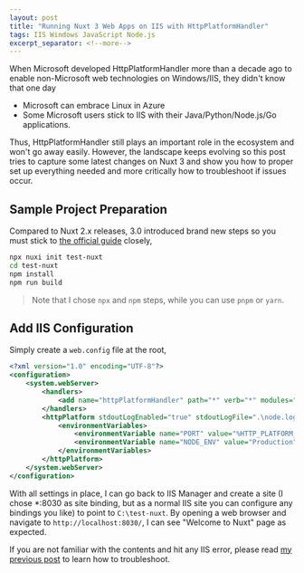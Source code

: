 ```yaml
---
layout: post
title: "Running Nuxt 3 Web Apps on IIS with HttpPlatformHandler"
tags: IIS Windows JavaScript Node.js
excerpt_separator: <!--more-->
---
```


When Microsoft developed HttpPlatformHandler more than a decade ago to enable non-Microsoft web technologies on Windows/IIS, they didn't know that one day

* Microsoft can embrace Linux in Azure
* Some Microsoft users stick to IIS with their Java/Python/Node.js/Go applications.

Thus, HttpPlatformHandler still plays an important role in the ecosystem and won't go away easily. However, the landscape keeps evolving so this post tries to capture some latest changes on Nuxt 3 and show you how to proper set up everything needed and more critically how to troubleshoot if issues occur.
<!--more-->

## Sample Project Preparation

Compared to Nuxt 2.x releases, 3.0 introduced brand new steps so you must stick to [the official guide](https://nuxt.com/docs/getting-started/installation#new-project) closely,

``` bash
npx nuxi init test-nuxt
cd test-nuxt
npm install
npm run build
```

> Note that I chose `npx` and `npm` steps, while you can use `pnpm` or `yarn`.

## Add IIS Configuration

Simply create a `web.config` file at the root,

``` xml
<?xml version="1.0" encoding="UTF-8"?>
<configuration>
    <system.webServer>
        <handlers>
            <add name="httpPlatformHandler" path="*" verb="*" modules="httpPlatformHandler" resourceType="Unspecified" requireAccess="Script" />
        </handlers>
        <httpPlatform stdoutLogEnabled="true" stdoutLogFile=".\node.log" startupTimeLimit="20" processPath="C:\Users\<user name>\AppData\Roaming\nvm\v16.13.2\node.exe" arguments=".output\server\index.mjs">
            <environmentVariables>
                <environmentVariable name="PORT" value="%HTTP_PLATFORM_PORT%" />
                <environmentVariable name="NODE_ENV" value="Production" />
            </environmentVariables>
        </httpPlatform>
    </system.webServer>
</configuration>
```

With all settings in place, I can go back to IIS Manager and create a site (I chose *:8030 as site binding, but as a normal IIS site you can configure any bindings you like) to point to `C:\test-nuxt`. By opening a web browser and navigate to `http://localhost:8030/`, I can see "Welcome to Nuxt" page as expected.

If you are not familiar with the contents and hit any IIS error, please read [my previous post](/running-nodejs-web-apps-on-iis-with-httpplatformhandler/) to learn how to troubleshoot.
